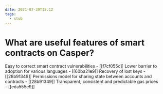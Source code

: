 ```yaml
---
date: 2021-07-30T15:12
tags: 
  - stub
---
```


# What are useful features of smart contracts on Casper?

Easy to correct smart contract vulnerabilities - [[f7cf055c]]
Lower barrier to adoption for various languages - [[60ba21e9]]
Recovery of lost keys - [[28b91349]]
Permissions model for sharing state between accounts and contracts  - [[28b91349]]
Transparent, consistent and predictable gas prices - [[eda555e9]] 
